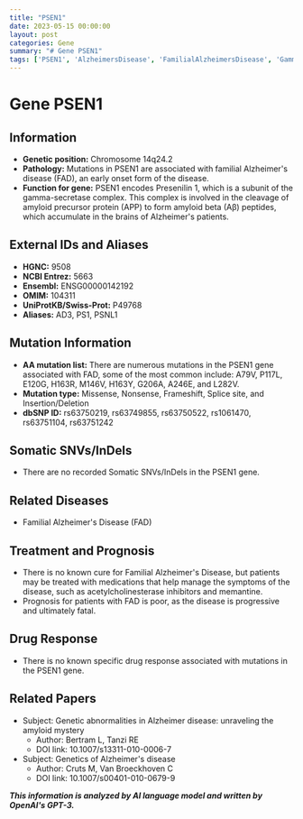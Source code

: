 ```yaml
---
title: "PSEN1"
date: 2023-05-15 00:00:00
layout: post
categories: Gene
summary: "# Gene PSEN1"
tags: ['PSEN1', 'AlzheimersDisease', 'FamilialAlzheimersDisease', 'GammaSecretaseComplex', 'AmyloidBeta', 'Mutation', 'Treatment', 'Prognosis']
---
```


# Gene PSEN1

## Information

- **Genetic position:** Chromosome 14q24.2
- **Pathology:** Mutations in PSEN1 are associated with familial Alzheimer's disease (FAD), an early onset form of the disease.
- **Function for gene:** PSEN1 encodes Presenilin 1, which is a subunit of the gamma-secretase complex. This complex is involved in the cleavage of amyloid precursor protein (APP) to form amyloid beta (Aβ) peptides, which accumulate in the brains of Alzheimer's patients.

## External IDs and Aliases 

- **HGNC:** 9508
- **NCBI Entrez:** 5663
- **Ensembl:** ENSG00000142192
- **OMIM:** 104311
- **UniProtKB/Swiss-Prot:** P49768
- **Aliases:** AD3, PS1, PSNL1

## Mutation Information

- **AA mutation list:** There are numerous mutations in the PSEN1 gene associated with FAD, some of the most common include: A79V, P117L, E120G, H163R, M146V, H163Y, G206A, A246E, and L282V. 
- **Mutation type:** Missense, Nonsense, Frameshift, Splice site, and Insertion/Deletion
- **dbSNP ID:** rs63750219, rs63749855, rs63750522, rs1061470, rs63751104, rs63751242 

## Somatic SNVs/InDels

- There are no recorded Somatic SNVs/InDels in the PSEN1 gene.

## Related Diseases

- Familial Alzheimer's Disease (FAD)

## Treatment and Prognosis

- There is no known cure for Familial Alzheimer's Disease, but patients may be treated with medications that help manage the symptoms of the disease, such as acetylcholinesterase inhibitors and memantine.
- Prognosis for patients with FAD is poor, as the disease is progressive and ultimately fatal.

## Drug Response

- There is no known specific drug response associated with mutations in the PSEN1 gene.

## Related Papers

- Subject: Genetic abnormalities in Alzheimer disease: unraveling the amyloid mystery
  - Author: Bertram L, Tanzi RE
  - DOI link: 10.1007/s13311-010-0006-7
- Subject: Genetics of Alzheimer's disease
  - Author: Cruts M, Van Broeckhoven C
  - DOI link: 10.1007/s00401-010-0679-9

**_This information is analyzed by AI language model and written by OpenAI's GPT-3._**